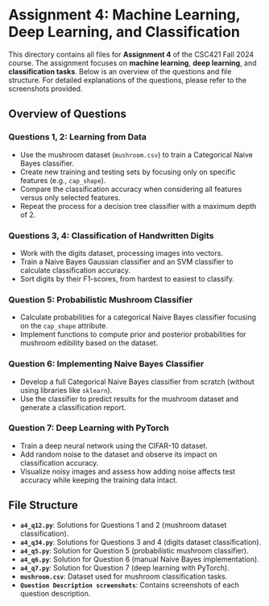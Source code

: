 # Assignment 4: Machine Learning, Deep Learning, and Classification

This directory contains all files for **Assignment 4** of the CSC421 Fall 2024 course. The assignment focuses on **machine learning**, **deep learning**, and **classification tasks**. Below is an overview of the questions and file structure. For detailed explanations of the questions, please refer to the screenshots provided.

## Overview of Questions

### Questions 1, 2: Learning from Data
- Use the mushroom dataset (`mushroom.csv`) to train a Categorical Naive Bayes classifier.
- Create new training and testing sets by focusing only on specific features (e.g., `cap_shape`).
- Compare the classification accuracy when considering all features versus only selected features.
- Repeat the process for a decision tree classifier with a maximum depth of 2.

### Questions 3, 4: Classification of Handwritten Digits
- Work with the digits dataset, processing images into vectors.
- Train a Naive Bayes Gaussian classifier and an SVM classifier to calculate classification accuracy.
- Sort digits by their F1-scores, from hardest to easiest to classify.

### Question 5: Probabilistic Mushroom Classifier
- Calculate probabilities for a categorical Naive Bayes classifier focusing on the `cap_shape` attribute.
- Implement functions to compute prior and posterior probabilities for mushroom edibility based on the dataset.

### Question 6: Implementing Naive Bayes Classifier
- Develop a full Categorical Naive Bayes classifier from scratch (without using libraries like `sklearn`).
- Use the classifier to predict results for the mushroom dataset and generate a classification report.

### Question 7: Deep Learning with PyTorch
- Train a deep neural network using the CIFAR-10 dataset.
- Add random noise to the dataset and observe its impact on classification accuracy.
- Visualize noisy images and assess how adding noise affects test accuracy while keeping the training data intact.

## File Structure
- **`a4_q12.py`**: Solutions for Questions 1 and 2 (mushroom dataset classification).
- **`a4_q34.py`**: Solutions for Questions 3 and 4 (digits dataset classification).
- **`a4_q5.py`**: Solution for Question 5 (probabilistic mushroom classifier).
- **`a4_q6.py`**: Solution for Question 6 (manual Naive Bayes implementation).
- **`a4_q7.py`**: Solution for Question 7 (deep learning with PyTorch).
- **`mushroom.csv`**: Dataset used for mushroom classification tasks.
- **`Question Description screenshots`**: Contains screenshots of each question description.
